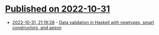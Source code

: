 # [Published on 2022-10-31](index.md)

* [2022-10-31, 21:19:28](https://lobste.rs/s/ulqssr/data_validation_haskell_with_newtypes) - [Data validation in Haskell with newtypes, smart constructors, and aeson](https://www.dylanamartin.com/2022/10/31/use-newtypes-for-typesafe-data-validation-with-aeson.html)
